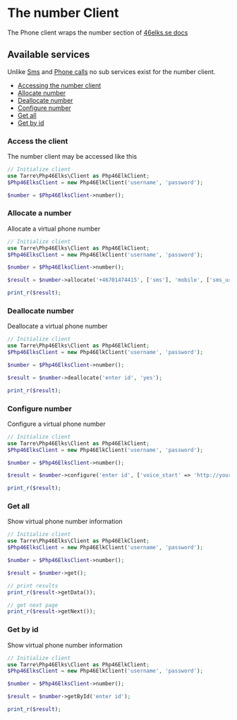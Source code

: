 # The number Client

The Phone client wraps the number section of [46elks.se docs](https://46elks.se/docs/allocate-number)

## Available services

Unlike [Sms](sms.md) and [Phone calls](call.md) no sub services exist for the number client.

* [Accessing the number client](#accessing-the-number-client)
* [Allocate number](#allocate-number)
* [Deallocate number](#deallocate-number)
* [Configure number](#configure-number)
* [Get all](#get-all)
* [Get by id](#get-by-id)


### <a id="accessing-the-number-client"></a> Access the client

The number client may be accessed like this

```php
// Initialize client
use Tarre\Php46Elks\Client as Php46ElkClient;
$Php46ElksClient = new Php46ElkClient('username', 'password');

$number = $Php46ElksClient->number();
```

### <a id="allocate-number"></a> Allocate a number

Allocate a virtual phone number

```php
// Initialize client
use Tarre\Php46Elks\Client as Php46ElkClient;
$Php46ElksClient = new Php46ElkClient('username', 'password');

$number = $Php46ElksClient->number();

$result = $number->allocate('+46701474415', ['sms'], 'mobile', ['sms_url' => 'http://yourapp.io/sms']);

print_r($result);
```

### <a id="deallocate-number"></a> Deallocate number

Deallocate a virtual phone number

```php
// Initialize client
use Tarre\Php46Elks\Client as Php46ElkClient;
$Php46ElksClient = new Php46ElkClient('username', 'password');

$number = $Php46ElksClient->number();

$result = $number->deallocate('enter id', 'yes');

print_r($result);
```

### <a id="configure-number"></a> Configure number

Configure a virtual phone number

```php
// Initialize client
use Tarre\Php46Elks\Client as Php46ElkClient;
$Php46ElksClient = new Php46ElkClient('username', 'password');

$number = $Php46ElksClient->number();

$result = $number->configure('enter id', ['voice_start' => 'http://yourapp.io/voice']);

print_r($result);
```


### <a id="get-all"></a> Get all

Show virtual phone number information

```php
// Initialize client
use Tarre\Php46Elks\Client as Php46ElkClient;
$Php46ElksClient = new Php46ElkClient('username', 'password');

$number = $Php46ElksClient->number();

$result = $number->get();

// print results
print_r($result->getData());

// get next page
print_r($result->getNext());
```

### <a id="get-by-id"></a> Get by id

Show virtual phone number information

```php
// Initialize client
use Tarre\Php46Elks\Client as Php46ElkClient;
$Php46ElksClient = new Php46ElkClient('username', 'password');

$number = $Php46ElksClient->number();

$result = $number->getById('enter id');

print_r($result);
```